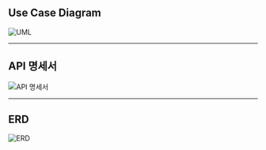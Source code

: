 ## Use Case Diagram
![UML](https://github.com/hgi4657/schedule_assignment/assets/120237927/d76a4a80-9754-4980-9a84-49b437959de6)

----

## API 명세서
![API 명세서](https://github.com/hgi4657/schedule_assignment/assets/120237927/43dc676b-cdab-4b1e-a7fb-b053f5aef4a3)

----

## ERD
![ERD](https://github.com/hgi4657/schedule_assignment/assets/120237927/2c25c4ec-e192-4a84-939b-0f1b219b14a4)
